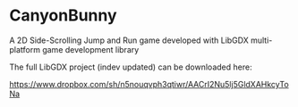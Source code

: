 CanyonBunny
===========

A 2D Side-Scrolling Jump and Run game developed with LibGDX multi-platform game development library

The full LibGDX project (indev updated) can be downloaded here:

https://www.dropbox.com/sh/n5nouqvph3qtiwr/AACrI2Nu5lj5GldXAHkcyToNa
